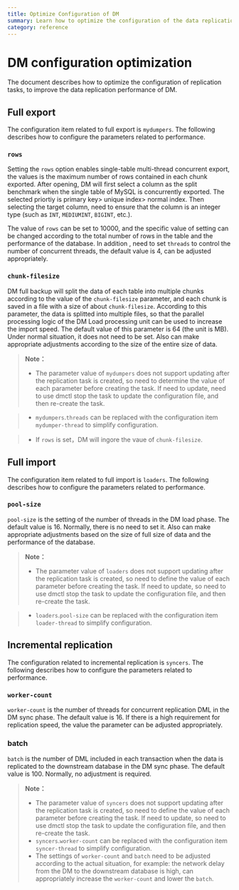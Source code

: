 ```yaml
---
title: Optimize Configuration of DM
summary: Learn how to optimize the configuration of the data replication task to improve the performance of data replication.
category: reference
---
```


# DM configuration optimization

The document describes how to optimize the configuration of replication tasks, to improve the data replication performance of DM.

## Full export

The configuration item related to full export is `mydumpers`. The following describes how to configure the parameters related to performance.

### `rows`

Setting the `rows` option enables single-table multi-thread concurrent export, the values is the maximum number of rows contained in each chunk exported. After opening, DM will first select a column as the split benchmark when the single table of MySQL is concurrently exported. The selected priortiy is primary key> unique index> normal index. Then selecting the target column, need to ensure that the column is an integer type (such as `INT`, `MEDIUMINT`, `BIGINT`, etc.). 

The value of `rows` can be set to 10000, and the specific value of setting can be changed according to the total number of rows in the table and the performance of the database. In addition , need to set `threads` to control the number of concurrent threads, the default value is 4, can be adjusted appropriately.

### `chunk-filesize`

DM full backup will split the data of each table into multiple chunks according to the value of the `chunk-filesize` parameter, and each chunk is saved in a file with a size of about `chunk-filesize`. According to this parameter, the data is splitted into multiple files, so that the parallel processing logic of the DM Load processing unit can be used to increase the import speed. The default value of this parameter is 64 (the unit is MB). Under normal situation, it does not need to be set. Also can make appropriate adjustments according to the size of the entire size of data.

> **Note：**
>
> - The parameter value of `mydumpers` does not support updating after the replication task is created, so need to determine the value of each parameter before creating the task. If need to update, need to use dmctl stop the task to update the configuration file, and then re-create the task.

> - `mydumpers`.`threads` can be replaced with the configuration item `mydumper-thread` to simplify configuration.

> - If `rows` is set，DM will ingore the vaue of `chunk-filesize`. 

## Full import 

The configuration item related to full import is `loaders`. The following describes how to configure the parameters related to performance.

### `pool-size`

`pool-size` is the setting of the number of threads in the DM load phase. The default value is 16. Normally, there is no need to set it. Also can make appropriate adjustments based on the size of full size of data and the performance of the database.

> **Note：**
>
> - The parameter value of `loaders` does not support updating after the replication task is created, so need to define the value of each parameter before creating the task. If need to update, so need to use dmctl stop the task to update the configuration file, and then re-create the task.

> - `loaders`.`pool-size` can be replaced with the configuration item `loader-thread` to simplify configuration.

## Incremental replication

The configuration related to incremental replication is `syncers`. The following describes how to configure the parameters related to performance.

### `worker-count`

`worker-count` is the number of threads for concurrent replication DML in the DM sync phase. The default value is 16. If there is a high requirement for replication speed, the value the parameter can be adjusted appropriately.

### batch

`batch` is the number of DML included in each transaction when the data is replicated to the downstream database in the DM sync phase. The default value is 100. Normally, no adjustment is required.

> **Note：**
>
> - The parameter value of `syncers` does not support updating after the replication task is created, so need to define the value of each parameter before creating the task. If need to update, so need to use dmctl stop the task to update the configuration file, and then re-create the task.
> - `syncers`.`worker-count` can be replaced with the configuration item `syncer-thread` to simplify configuration.
> - The settings of `worker-count` and `batch` need to be adjusted according to the actual situation, for example: the network delay from the DM to the downstream database is high, can appropriately increase the `worker-count` and lower the `batch`.
